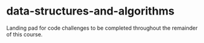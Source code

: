 # data-structures-and-algorithms
Landing pad for code challenges to be completed throughout the remainder of this course.
